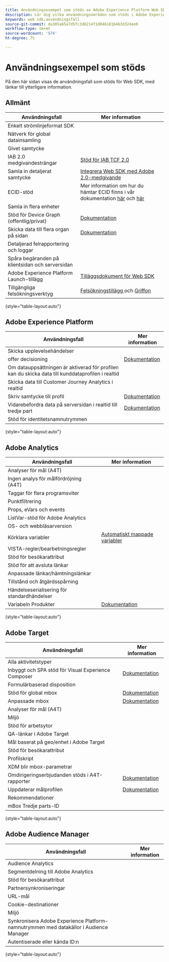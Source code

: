 ```yaml
---
title: Användningsexempel som stöds av Adobe Experience Platform Web SDK
description: Lär dig vilka användningsområden som stöds i Adobe Experience Platform Web SDK.
keywords: web sdk;användningsfall
source-git-commit: da305a65a7d5fc3d8214f1d046181b463d324ee0
workflow-type: tm+mt
source-wordcount: '574'
ht-degree: 7%

---
```



# Användningsexempel som stöds

På den här sidan visas de användningsfall som stöds för Web SDK, med länkar till ytterligare information.

## Allmänt

| Användningsfall | Mer information |
| --- | --- |
| Enkelt strömlinjeformat SDK |  |
| Nätverk för global datainsamling |  |
| Givet samtycke |  |
| IAB 2.0 medgivandesträngar | [Stöd för IAB TCF 2.0](https://experienceleague.adobe.com/docs/experience-platform/edge/consent/iab-tcf/overview.html?lang=en#consent) |
| Samla in detaljerat samtycke | [Integrera Web SDK med Adobe 2.0-medgivande](https://experienceleague.adobe.com/docs/experience-platform/landing/governance-privacy-security/consent/adobe/sdk.html#prerequisites) |
| ECID-stöd | Mer information om hur du hämtar ECID finns i vår dokumentation [här](https://experienceleague.adobe.com/docs/experience-platform/edge/identity/overview.html?lang=en#first-party-identity) och [här](https://experienceleague.adobe.com/docs/experience-platform/edge/extension/accessing-the-ecid.html?lang=en#extension) |
| Samla in flera enheter |  |
| Stöd för Device Graph (offentlig/privat) | [Dokumentation](https://experienceleague.adobe.com/docs/analytics/components/cda/device-graph.html?lang=en) |
| Skicka data till flera organ på sidan | [Dokumentation](https://experienceleague.adobe.com/docs/experience-platform/edge/fundamentals/interacting-with-multiple-properties.html?lang=en#fundamentals) |
| Detaljerad felrapportering och loggar |  |
| Spåra begäranden på klientsidan och serversidan |  |
| Adobe Experience Platform Launch-tillägg | [Tilläggsdokument för Web SDK](https://experienceleague.adobe.com/docs/experience-platform/edge/extension/web-sdk-extension.html?lang=en#extension) |
| Tillgängliga felsökningsverktyg | [Felsökningstillägg ](https://experienceleague.adobe.com/docs/debugger-learn/tutorials/experience-platform-debugger/introduction-to-the-experience-platform-debugger.html?lang=en) och  [Griffon](https://aep-sdks.gitbook.io/docs/beta/project-griffon) |

{style=&quot;table-layout:auto&quot;}

## Adobe Experience Platform

| Användningsfall | Mer information |
| --- | --- |
| Skicka upplevelsehändelser |  |
| offer decisioning | [Dokumentation](https://experienceleague.adobe.com/docs/experience-platform/edge/personalization/offer-decisioning/offer-decisioning-overview.html?lang=en#personalization) |
| Om datauppsättningen är aktiverad för profilen kan du skicka data till kunddataprofilen i realtid |  |
| Skicka data till Customer Journey Analytics i realtid |  |
| Skriv samtycke till profil | [Dokumentation](https://experienceleague.adobe.com/docs/experience-platform/landing/governance-privacy-security/consent/adobe/sdk.html?lang=en) |
| Vidarebefordra data på serversidan i realtid till tredje part | [Dokumentation](https://experienceleague.adobe.com/docs/launch/using/server-side-info/server-side-overview.html?lang=en) |
| Stöd för identitetsnamnutrymmen |  |

{style=&quot;table-layout:auto&quot;}

## Adobe Analytics

| Användningsfall | Mer information |
| --- | --- |
| Analyser för mål (A4T) |  |
| Ingen analys för målfördröjning (A4T) |  |
| Taggar för flera programsviter |  |
| Punktfiltrering |  |
| Props, eVars och events |  |
| ListVar-stöd för Adobe Analytics |  |
| OS- och webbläsarversion |  |
| Körklara variabler | [Automatiskt mappade variabler](https://experienceleague.adobe.com/docs/experience-platform/edge/data-collection/adobe-analytics/automatically-mapped-vars.html?lang=en#data-collection) |
| VISTA-regler/bearbetningsregler |  |
| Stöd för besökarattribut |  |
| Stöd för att avsluta länkar |  |
| Anpassade länkar/hämtningslänkar |  |
| Tillstånd och åtgärdsspårning |  |
| Händelseserialisering för standardhändelser |  |
| Variabeln Produkter | [Dokumentation](https://experienceleague.adobe.com/docs/experience-platform/edge/data-collection/collect-commerce-data.html?lang=en#actions-related-to-products) |

{style=&quot;table-layout:auto&quot;}

## Adobe Target

| Användningsfall | Mer information |
| --- | --- |
| Alla aktivitetstyper |  |
| Inbyggt och SPA stöd för Visual Experience Composer | [Dokumentation](https://experienceleague.adobe.com/docs/experience-platform/edge/personalization/adobe-target/spa-implementation.html?lang=en#personalization) |
| Formulärbaserad disposition |  |
| Stöd för global mbox | [Dokumentation](https://experienceleague.adobe.com/docs/experience-platform/edge/personalization/rendering-personalization-content.html?lang=en#automatically-rendering-content) |
| Anpassade mbox | [Dokumentation](https://experienceleague.adobe.com/docs/experience-platform/edge/personalization/rendering-personalization-content.html?lang=en#manually-rendering-content) |
| Analyser för mål (A4T) |  |
| Miljö |  |
| Stöd för arbetsytor |  |
| QA-länkar i Adobe Target |  |
| Mål baserat på geo/enhet i Adobe Target |  |
| Stöd för besökarattribut |  |
| Profilskript |  |
| XDM blir mbox-parametrar |  |
| Omdirigeringserbjudanden stöds i A4T-rapporter | [Dokumentation](https://experienceleague.adobe.com/docs/target/using/experiences/offers/offer-redirect.html?lang=en) |
| Uppdaterar målprofilen | [Dokumentation](https://experienceleague.adobe.com/docs/experience-platform/edge/personalization/adobe-target/target-overview.html?lang=en#single-profile-update) |
| Rekommendationer |  |
| mBox Tredje parts-ID |  |

{style=&quot;table-layout:auto&quot;}

## Adobe Audience Manager

| Användningsfall | Mer information |
| --- | --- |
| Audience Analytics |  |
| Segmentdelning till Adobe Analytics |  |
| Stöd för besökarattribut |  |
| Partnersynkroniseringar |  |
| URL-mål |  |
| Cookie-destinationer |  |
| Miljö |  |
| Synkronisera Adobe Experience Platform-namnutrymmen med datakällor i Audience Manager |  |
| Autentiserade eller kända ID:n |  |

{style=&quot;table-layout:auto&quot;}
